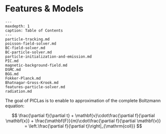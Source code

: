 # Features & Models

```{toctree}
---
maxdepth: 1
caption: Table of Contents
---
particle-tracking.md
poisson-field-solver.md
BC-field-solver.md
BC-particle-solver.md
particle-initialization-and-emission.md
PIC.md
magnetic-background-field.md
DSMC.md
BGG.md
Fokker-Planck.md
Bhatnagar-Gross-Krook.md
features-particle-solver.md
radiation.md
```

The goal of PICLas is to enable to approximation of the complete Boltzmann equation:

$$ \frac{\partial f}{\partial t} + \mathbf{v}\cdot\frac{\partial f}{\partial \mathbf{x}} + \frac{\mathbf{F}}{m}\cdot\frac{\partial f}{\partial \mathbf{v}} = \left.\frac{\partial f}{\partial t}\right|_{\mathrm{coll}} $$
